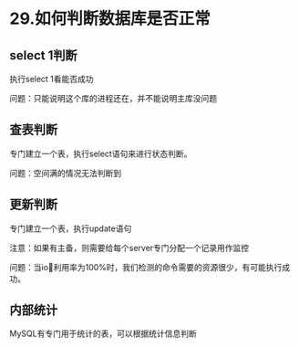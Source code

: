 # 29.如何判断数据库是否正常


## select 1判断

执行select 1看能否成功

问题：只能说明这个库的进程还在，并不能说明主库没问题

## 查表判断

专门建立一个表，执行select语句来进行状态判断。

问题：空间满的情况无法判断到

## 更新判断

专门建立一个表，执行update语句

注意：如果有主备，则需要给每个server专门分配一个记录用作监控

问题：当io利用率为100%时，我们检测的命令需要的资源很少，有可能执行成功。

## 内部统计

MySQL有专门用于统计的表，可以根据统计信息判断
